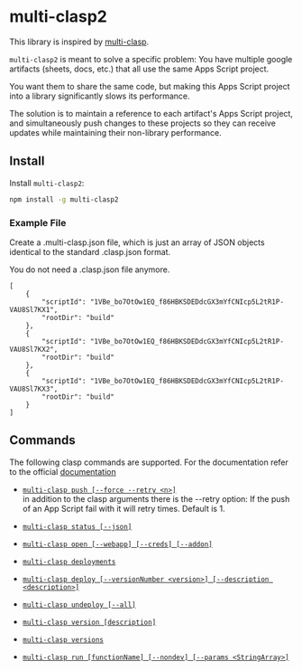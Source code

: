 multi-clasp2
===========

This library is inspired by [multi-clasp](https://github.com/steplica/multi-clasp).

`multi-clasp2` is meant to solve a specific problem:
You have multiple google artifacts (sheets, docs, etc.) that all use the same Apps Script project.

You want them to share the same code, but making this Apps Script project into a library significantly slows its performance.

The solution is to maintain a reference to each artifact's Apps Script project, and simultaneously push changes to these projects so they can receive updates while maintaining their non-library performance.

## Install

Install `multi-clasp2`:

```sh
npm install -g multi-clasp2
```

### Example File

Create a .multi-clasp.json file, which is just an array of JSON objects identical to the standard .clasp.json format.

You do not need a .clasp.json file anymore.

```
[
	{
		"scriptId": "1VBe_bo7OtOw1EQ_f86HBKSDEDdcGX3mYfCNIcp5L2tR1P-VAU8Sl7KX1",
		"rootDir": "build"
	},
	{
		"scriptId": "1VBe_bo7OtOw1EQ_f86HBKSDEDdcGX3mYfCNIcp5L2tR1P-VAU8Sl7KX2",
		"rootDir": "build"
	},
	{
		"scriptId": "1VBe_bo7OtOw1EQ_f86HBKSDEDdcGX3mYfCNIcp5L2tR1P-VAU8Sl7KX3",
		"rootDir": "build"
	}
]
```

## Commands

The following clasp commands are supported. For the documentation refer to the official [documentation](https://github.com/google/clasp)

- [`multi-clasp push [--force --retry <n>]`](https://github.com/google/clasp#push) <br>
    in addition to the clasp arguments there is the --retry option: If the push of an App Script fail with it will retry times. Default is 1.

- [`multi-clasp status [--json]`](https://github.com/google/clasp#status)
- [`multi-clasp open [--webapp] [--creds] [--addon]`](https://github.com/google/clasp#open)
- [`multi-clasp deployments`](https://github.com/google/clasp#deployments)
- [`multi-clasp deploy [--versionNumber <version>] [--description <description>]`](https://github.com/google/clasp#deploy)
- [`multi-clasp undeploy [--all]`](https://github.com/google/clasp#undeploy)
- [`multi-clasp version [description]`](https://github.com/google/clasp#version)
- [`multi-clasp versions`](https://github.com/google/clasp#versions)
- [`multi-clasp run [functionName] [--nondev] [--params <StringArray>]`](https://github.com/google/clasp#run)

